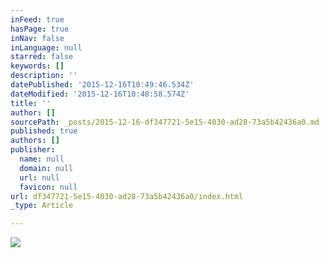 ```yaml
---
inFeed: true
hasPage: true
inNav: false
inLanguage: null
starred: false
keywords: []
description: ''
datePublished: '2015-12-16T10:49:46.534Z'
dateModified: '2015-12-16T10:48:58.574Z'
title: ''
author: []
sourcePath: _posts/2015-12-16-df347721-5e15-4030-ad28-73a5b42436a0.md
published: true
authors: []
publisher:
  name: null
  domain: null
  url: null
  favicon: null
url: df347721-5e15-4030-ad28-73a5b42436a0/index.html
_type: Article

---
```

![](https://s3-us-west-2.amazonaws.com/the-grid-img/p/a3be31c3d1951cbdd0023f0413e0ad1bb6ca424e.jpg)
